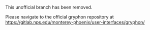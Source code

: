 This unofficial branch has been removed.

Please navigate to the official gryphon repository at https://gitlab.nps.edu/monterey-phoenix/user-interfaces/gryphon/
